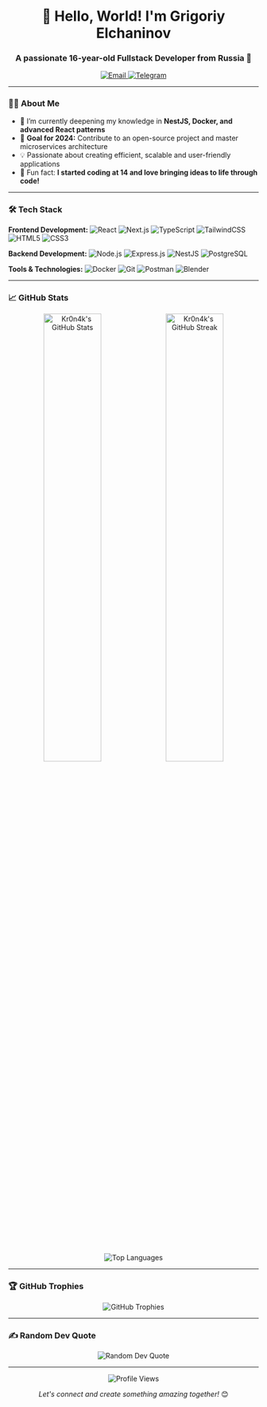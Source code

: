 <h1 align="center">👋 Hello, World! I'm Grigoriy Elchaninov</h1>
<h3 align="center">A passionate 16-year-old Fullstack Developer from Russia 🚀</h3>

<p align="center">
  <a href="mailto:grinn2009@gmail.com">
    <img src="https://img.shields.io/badge/Gmail-D14836?style=for-the-badge&logo=gmail&logoColor=white" alt="Email"/>
  </a>
  <a href="https://t.me/kr0n4k">
    <img src="https://img.shields.io/badge/Telegram-2CA5E0?style=for-the-badge&logo=telegram&logoColor=white" alt="Telegram"/>
  </a>
  <!-- Добавьте свои реальные ссылки, когда они появятся -->
  <!--
  <a href="https://your-portfolio-link.com">
    <img src="https://img.shields.io/badge/Portfolio-%23000000.svg?style=for-the-badge&logo=firefox&logoColor=#FF7139" alt="Portfolio"/>
  </a>
  <a href="https://linkedin.com/in/your-profile">
    <img src="https://img.shields.io/badge/LinkedIn-0077B5?style=for-the-badge&logo=linkedin&logoColor=white" alt="LinkedIn"/>
  </a>
  -->
</p>

---

### 👨‍💻 About Me

- 🌱 I’m currently deepening my knowledge in **NestJS, Docker, and advanced React patterns**
- 🎯 **Goal for 2024:** Contribute to an open-source project and master microservices architecture
- 💡 Passionate about creating efficient, scalable and user-friendly applications
- 🎨 Fun fact: **I started coding at 14 and love bringing ideas to life through code!**

---

### 🛠️ Tech Stack

**Frontend Development:**
![React](https://img.shields.io/badge/React-20232A?style=for-the-badge&logo=react&logoColor=61DAFB)
![Next.js](https://img.shields.io/badge/Next.js-000000?style=for-the-badge&logo=next.js&logoColor=white)
![TypeScript](https://img.shields.io/badge/TypeScript-007ACC?style=for-the-badge&logo=typescript&logoColor=white)
![TailwindCSS](https://img.shields.io/badge/Tailwind_CSS-38B2AC?style=for-the-badge&logo=tailwind-css&logoColor=white)
![HTML5](https://img.shields.io/badge/HTML5-E34F26?style=for-the-badge&logo=html5&logoColor=white)
![CSS3](https://img.shields.io/badge/CSS3-1572B6?style=for-the-badge&logo=css3&logoColor=white)

**Backend Development:**
![Node.js](https://img.shields.io/badge/Node.js-339933?style=for-the-badge&logo=nodedotjs&logoColor=white)
![Express.js](https://img.shields.io/badge/Express.js-000000?style=for-the-badge&logo=express&logoColor=white)
![NestJS](https://img.shields.io/badge/NestJS-E0234E?style=for-the-badge&logo=nestjs&logoColor=white)
![PostgreSQL](https://img.shields.io/badge/PostgreSQL-316192?style=for-the-badge&logo=postgresql&logoColor=white)

**Tools & Technologies:**
![Docker](https://img.shields.io/badge/Docker-2496ED?style=for-the-badge&logo=docker&logoColor=white)
![Git](https://img.shields.io/badge/Git-F05032?style=for-the-badge&logo=git&logoColor=white)
![Postman](https://img.shields.io/badge/Postman-FF6C37?style=for-the-badge&logo=postman&logoColor=white)
![Blender](https://img.shields.io/badge/Blender-F5792A?style=for-the-badge&logo=blender&logoColor=white)

---

### 📈 GitHub Stats

<p align="center">
  <img src="https://github-readme-stats.vercel.app/api?username=Kr0n4k&show_icons=true&theme=radical&hide_border=true&include_all_commits=true" alt="Kr0n4k's GitHub Stats" width="48%" />
  <img src="https://github-readme-streak-stats.herokuapp.com/?user=Kr0n4k&theme=radical&hide_border=true" alt="Kr0n4k's GitHub Streak" width="48%" />
</p>

<p align="center">
  <img src="https://github-readme-stats.vercel.app/api/top-langs/?username=Kr0n4k&layout=compact&theme=radical&hide_border=true&langs_count=8" alt="Top Languages" />
</p>

---

### 🏆 GitHub Trophies

<p align="center">
  <img src="https://github-profile-trophy.vercel.app/?username=Kr0n4k&theme=radical&no-frame=true&row=1&column=7" alt="GitHub Trophies" />
</p>

---

### ✍️ Random Dev Quote

<p align="center">
  <img src="https://quotes-github-readme.vercel.app/api?type=horizontal&theme=radical" alt="Random Dev Quote" />
</p>

---

<p align="center">
  <img src="https://komarev.com/ghpvc/?username=Kr0n4k&style=flat-square&color=blue" alt="Profile Views"/>
</p>

<p align="center"> 
  <i>Let's connect and create something amazing together!</i> 😊
</p>
